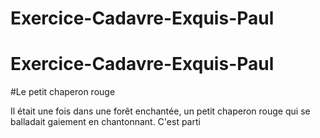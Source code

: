 

# Exercice-Cadavre-Exquis-Paul
# Exercice-Cadavre-Exquis-Paul


#Le petit chaperon rouge

Il était une fois dans une forêt enchantée, un petit chaperon rouge qui  se balladait gaiement en chantonnant.
C'est parti


